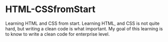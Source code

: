 # HTML-CSSfromStart
Learning HTML and CSS from start. Learning HTML, and CSS is not quite hard, but writing a clean code is what important. My goal of this learning is to know to write a clean code for enterprise level. 
